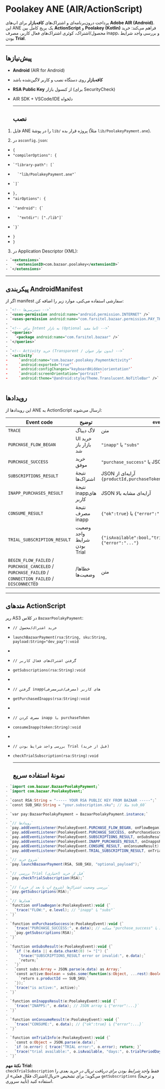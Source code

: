 # **Poolakey ANE (AIR/ActionScript)**

پرداخت درون‌برنامه‌ای و اشتراک‌های **کافه‌بازار** برای اپ‌های **Adobe AIR (Android)**.  
 این ANE یک بریج کامل بین **ActionScript** و **Poolakey (Kotlin)** فراهم می‌کند: خرید محصول/اشتراک، کوئری اشتراک‌های فعال کاربر، مصرف inapp، و بررسی واجد شرایط بودن **Trial**.

---

## **پیش‌نیازها**

* **Android** (AIR for Android)

* **کافه‌بازار** روی دستگاه نصب و کاربر لاگین‌شده باشد

* **RSA Public Key** از کنسول بازار (برای SecurityCheck)

* AIR SDK \+ VSCode/IDE دلخواه

  ---

  ## **نصب**

1. فایل ANE را در پوشهٔ `lib/` پروژه قرار بده (مثلاً `lib/PoolakeyPayment.ane`).

2. در `asconfig.json`:

- `{`  
-   `"compilerOptions": {`  
-     `"library-path": [`  
-       `"lib/PoolakeyPayment.ane"`  
-     `]`  
-   `},`  
-   `"airOptions": {`  
-     `"android": {`  
-       `"extdir": ["./lib"]`  
-     `}`  
-   `}`  
- `}`  
3. در Application Descriptor (XML):
```` xml
- `<extensions>`  
-   `<extensionID>com.bazaar.poolakey</extensionID>`  
- `</extensions>`  
````    
  ---

  ## **پیکربندی AndroidManifest**

اگر از manifest سفارشی استفاده می‌کنی، موارد زیر را اضافه کن:
```` xml
- `<!-- دسترسی‌ها -->`  
- `<uses-permission android:name="android.permission.INTERNET" />`  
- `<uses-permission android:name="com.farsitel.bazaar.permission.PAY_THROUGH_BAZAAR" />`  
-   
- `<!-- برای Intent به بازار (Optional اما مفید) -->`  
- `<queries>`  
-   `<package android:name="com.farsitel.bazaar" />`  
- `</queries>`  
-   
- `<!-- Activity خرید (Transparent / بدون نوار عنوان) -->`  
- `<activity`  
-     `android:name="com.bazaar.poolakey.PaymentActivity"`  
-     `android:exported="true"`  
-     `android:configChanges="keyboardHidden|orientation"`  
-     `android:screenOrientation="portrait"`  
-     `android:theme="@android:style/Theme.Translucent.NoTitleBar" />`  
    
````

  ## **رویدادها**

این رویدادها از ANE به ActionScript  ارسال می‌شوند:

| Event code | توضیح | `event.level` |
| ----- | ----- | ----- |
| `TRACE` | لاگ دیباگ | متن |
| `PURCHASE_FLOW_BEGAN` | UI خرید بازار باز شد | `"inapp"` یا `"subs"` |
| `PURCHASE_SUCCESS` | خرید موفق | `"purchase_success"` یا JSON خرید |
| `SUBSCRIPTIONS_RESULT` | نتیجهٔ اشتراک‌ها | JSON آرایه‌ای از `{productId,purchaseToken,purchaseState,purchaseTime}` |
| `INAPP_PURCHASES_RESULT` | نتیجهٔ inappهای کاربر | JSON آرایه‌ای مشابه بالا |
| `CONSUME_RESULT` | نتیجهٔ مصرف inapp | `{"ok":true}` یا `{"error":"..."}` |
| `TRIAL_SUBSCRIPTION_RESULT` | وضعیت واجد شرایط بودن Trial | `{"isAvailable":bool,"trialPeriodDays":int}` یا `{"error":"..."}` |
| `BEGIN_FLOW_FAILED` / `PURCHASE_CANCELED` / `PURCHASE_FAILED` / `CONNECTION_FAILED` / `DISCONNECTED` | خطاها/وضعیت‌ها | متن |

---

## 

## 

## **متدهای ActionScript**

رپر AS3 در کلاس `BazaarPoolakyPayment`:

- `// خرید اشتراک/محصول`  
- `launchBazaarPayment(rsa:String, sku:String, payload:String="dev_pay"):void`  
-   
- `// گرفتن اشتراک‌های فعال کاربر`  
- `getSubscriptions(rsa:String):void`  
-   
- `// گرفتن inappهای کاربر (مصرفی/غیرمصرفی)`  
- `getPurchasedInapps(rsa:String):void`  
-   
- `// مصرف کردن inapp با purchaseToken`  
- `consumeInapp(token:String):void`  
-   
- `// بررسی واجد شرایط بودن Trial (قبل از خرید)`  
- `checkTrialSubscription(rsa:String):void`  
    
  ---

  ## **نمونهٔ استفاده سریع**
```` ActionScript
- `import com.bazaar.BazaarPoolakyPayment;`  
- `import com.bazaar.PoolakeyEvent;`  
-   
- `const RSA:String = "----- YOUR RSA PUBLIC KEY FROM BAZAAR -----";`  
- `const SUB_SKU:String = "your.subscription.sku"; // مثلا sub_60`  
-   
- `var pay:BazaarPoolakyPayment = BazaarPoolakyPayment.instance;`  
-   
- `// رویدادها`  
- `pay.addEventListener(PoolakeyEvent.PURCHASE_FLOW_BEGAN, onFlowBegan);`  
- `pay.addEventListener(PoolakeyEvent.PURCHASE_SUCCESS, onPurchaseSuccess);`  
- `pay.addEventListener(PoolakeyEvent.SUBSCRIPTIONS_RESULT, onSubsResult);`  
- `pay.addEventListener(PoolakeyEvent.INAPP_PURCHASES_RESULT, onInappsResult);`  
- `pay.addEventListener(PoolakeyEvent.CONSUME_RESULT, onConsumeResult);`  
- `pay.addEventListener(PoolakeyEvent.TRIAL_SUBSCRIPTION_RESULT, onTrialInfo);`  
-   
- `// شروع خرید`  
- `pay.launchBazaarPayment(RSA, SUB_SKU, "optional_payload");`  
-   
- `// بررسی Trial قبل از خرید (اختیاری)`  
- `pay.checkTrialSubscription(RSA);`  
-   
- `// بررسی وضعیت اشتراک‌ها (شروع اپ یا بعد از خرید)`  
- `pay.getSubscriptions(RSA);`  
-   
- `// هندلرها`  
- `function onFlowBegan(e:PoolakeyEvent):void {`  
-   `trace("FLOW:", e.level); // "inapp" یا "subs"`  
- `}`  
-   
- `function onPurchaseSuccess(e:PoolakeyEvent):void {`  
-   `trace("PURCHASE_SUCCESS:", e.data); // ممکنه "purchase_success" یا JSON باشد`  
-   `pay.getSubscriptions(RSA);`  
- `}`  
-   
- `function onSubsResult(e:PoolakeyEvent):void {`  
-   `if (!e.data || e.data.charAt(0) != "[") {`  
-     `trace("SUBSCRIPTIONS_RESULT error or invalid:", e.data);`  
-     `return;`  
-   `}`  
-   `const subs:Array = JSON.parse(e.data) as Array;`  
-   `const active:Boolean = subs.some(function(s:Object, ...rest):Boolean {`  
-     `return s.productId == SUB_SKU;`  
-   `});`  
-   `trace("is active:", active);`  
- `}`  
-   
- `function onInappsResult(e:PoolakeyEvent):void {`  
-   `trace("INAPPS:", e.data); // JSON array یا {"error":...}`  
- `}`  
-   
- `function onConsumeResult(e:PoolakeyEvent):void {`  
-   `trace("CONSUME:", e.data); // {"ok":true} یا {"error":...}`  
- `}`  
-   
- `function onTrialInfo(e:PoolakeyEvent):void {`  
-   `const o:Object = JSON.parse(e.data);`  
-   `if (o.error) { trace("TRIAL error:", o.error); return; }`  
-   `trace("trial available:", o.isAvailable, "days:", o.trialPeriodDays);`  
- `}`

`````
**نکتهٔ مهم Trial:**  
 `checkTrialSubscription` فقط *واجد شرایط بودن برای دریافت تریال در خرید بعدی* را می‌گوید؛ برای تشخیص «تریال/اشتراک فعّال فعلی» از `getSubscriptions` (و ترجیحاً تأیید سروری) استفاده کنید.



